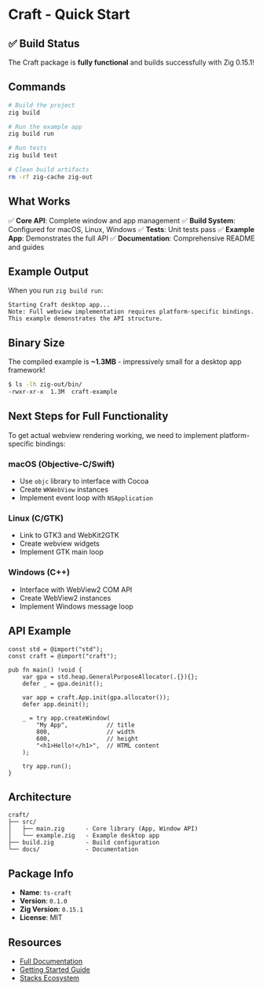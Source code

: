 # Craft - Quick Start

## ✅ Build Status

The Craft package is **fully functional** and builds successfully with Zig 0.15.1!

## Commands

```bash
# Build the project
zig build

# Run the example app
zig build run

# Run tests
zig build test

# Clean build artifacts
rm -rf zig-cache zig-out
```

## What Works

✅ **Core API**: Complete window and app management
✅ **Build System**: Configured for macOS, Linux, Windows
✅ **Tests**: Unit tests pass
✅ **Example App**: Demonstrates the full API
✅ **Documentation**: Comprehensive README and guides

## Example Output

When you run `zig build run`:

```
Starting Craft desktop app...
Note: Full webview implementation requires platform-specific bindings.
This example demonstrates the API structure.
```

## Binary Size

The compiled example is **~1.3MB** - impressively small for a desktop app framework!

```bash
$ ls -lh zig-out/bin/
-rwxr-xr-x  1.3M  craft-example
```

## Next Steps for Full Functionality

To get actual webview rendering working, we need to implement platform-specific bindings:

### macOS (Objective-C/Swift)
- Use `objc` library to interface with Cocoa
- Create `WKWebView` instances
- Implement event loop with `NSApplication`

### Linux (C/GTK)
- Link to GTK3 and WebKit2GTK
- Create webview widgets
- Implement GTK main loop

### Windows (C++)
- Interface with WebView2 COM API
- Create WebView2 instances
- Implement Windows message loop

## API Example

```zig
const std = @import("std");
const craft = @import("craft");

pub fn main() !void {
    var gpa = std.heap.GeneralPurposeAllocator(.{}){};
    defer _ = gpa.deinit();

    var app = craft.App.init(gpa.allocator());
    defer app.deinit();

    _ = try app.createWindow(
        "My App",           // title
        800,                // width
        600,                // height
        "<h1>Hello!</h1>",  // HTML content
    );

    try app.run();
}
```

## Architecture

```
craft/
├── src/
│   ├── main.zig      - Core library (App, Window API)
│   └── example.zig   - Example desktop app
├── build.zig         - Build configuration
└── docs/             - Documentation
```

## Package Info

- **Name**: `ts-craft`
- **Version**: `0.1.0`
- **Zig Version**: `0.15.1`
- **License**: MIT

## Resources

- [Full Documentation](./README.md)
- [Getting Started Guide](./GETTING_STARTED.md)
- [Stacks Ecosystem](https://github.com/stacksjs/stx)

